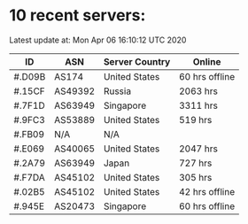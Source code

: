 # 10 recent servers:

Latest update at: Mon Apr 06 16:10:12 UTC 2020

| ID | ASN | Server Country | Online |
| -- | --- | -------------- | ------ |
| #.D09B | AS174 | United States | 60 hrs offline |
| #.15CF | AS49392 | Russia | 2063 hrs |
| #.7F1D | AS63949 | Singapore | 3311 hrs |
| #.9FC3 | AS53889 | United States | 519 hrs |
| #.FB09 | N/A | N/A | |
| #.E069 | AS40065 | United States | 2047 hrs |
| #.2A79 | AS63949 | Japan | 727 hrs |
| #.F7DA | AS45102 | United States | 305 hrs |
| #.02B5 | AS45102 | United States | 42 hrs offline |
| #.945E | AS20473 | Singapore | 60 hrs offline |

